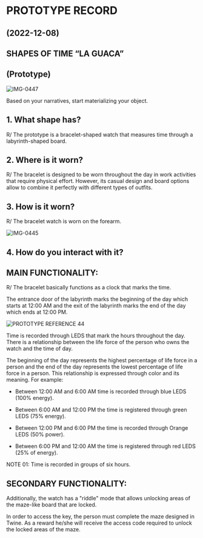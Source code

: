 # PROTOTYPE RECORD
## (2022-12-08)

## SHAPES OF TIME “LA GUACA”                        
## (Prototype)

![IMG-0447](https://user-images.githubusercontent.com/116269310/207050879-e64d284c-e215-42d3-848c-46e189e637ad.jpg)


Based on your narratives, start materializing your object.

## 1. What shape has?

R/ The prototype is a bracelet-shaped watch that measures time through a labyrinth-shaped board.

## 2. Where is it worn? 

R/ The bracelet is designed to be worn throughout the day in work activities that require physical effort. However, its casual design and board options allow to combine it perfectly with different types of outfits.

## 3. How is it worn?

R/ The bracelet watch is worn on the forearm.

![IMG-0445](https://user-images.githubusercontent.com/116269310/207070115-7ad6f421-ed87-4efa-b300-e3a9eb10982b.jpg)


## 4. How do you interact with it?

## MAIN FUNCTIONALITY:

R/ The bracelet basically functions as a clock that marks the time.

The entrance door of the labyrinth marks the beginning of the day which starts at 12:00 AM and the exit of the labyrinth marks the end of the day which ends at 12:00 PM.

![PROTOTYPE REFERENCE 44](https://user-images.githubusercontent.com/116269310/207069783-e54fbf1e-39b5-43f4-b222-6734753ca305.jpg)


Time is recorded through LEDS that mark the hours throughout the day. There is a relationship between the life force of the person who owns the watch and the time of day.

The beginning of the day represents the highest percentage of life force in a person and the end of the day represents the lowest percentage of life force in a person. This relationship is expressed through color and its meaning. For example:

- Between 12:00 AM and 6:00 AM time is recorded through blue LEDS (100% energy).

- Between 6:00 AM and 12:00 PM the time is registered through green LEDS (75% energy).

- Between 12:00 PM and 6:00 PM the time is recorded through Orange LEDS (50% power).

- Between 6:00 PM and 12:00 AM the time is registered through red LEDS (25% of energy).

NOTE 01: Time is recorded in groups of six hours.

## SECONDARY FUNCTIONALITY:

Additionally, the watch has a "riddle" mode that allows unlocking areas of the maze-like board that are locked.

In order to access the key, the person must complete the maze designed in Twine. As a reward he/she will receive the access code required to unlock the locked areas of the maze.

